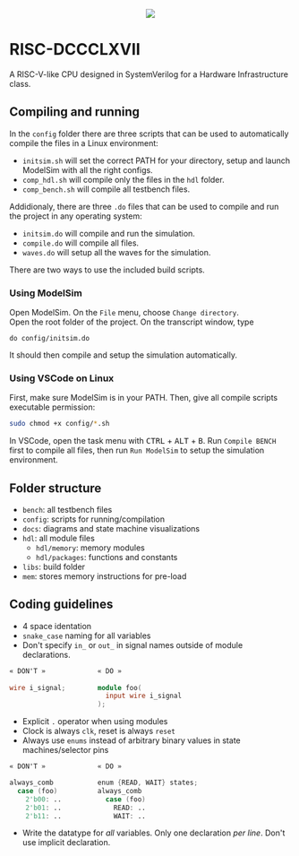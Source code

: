 <p align="center">
  <img src="https://i.imgur.com/epw8sfM.png"/>
</p>

# RISC-DCCCLXVII
A RISC-V-like CPU designed in SystemVerilog for a Hardware Infrastructure class.

## Compiling and running
In the `config` folder there are three scripts that can be used to automatically compile the files in a Linux environment:  
* `initsim.sh` will set the correct PATH for your directory, setup and launch ModelSim with all the right configs. 
* `comp_hdl.sh` will compile only the files in the `hdl` folder.  
* `comp_bench.sh` will compile all testbench files.

Addidionaly, there are three `.do` files that can be used to compile and run the project in any operating system:
* `initsim.do` will compile and run the simulation.
* `compile.do` will compile all files.
* `waves.do` will setup all the waves for the simulation.

There are two ways to use the included build scripts.

### Using ModelSim

Open ModelSim. On the `File` menu, choose `Change directory`.  
Open the root folder of the project. On the transcript window, type
```
do config/initsim.do
```
It should then compile and setup the simulation automatically.

### Using VSCode on Linux

First, make sure ModelSim is in your PATH. Then, give all compile scripts executable permission:

```zsh
sudo chmod +x config/*.sh
```

In VSCode, open the task menu with <kbd>CTRL</kbd> + <kbd>ALT</kbd> + <kbd>B</kbd>. Run `Compile BENCH` first to compile all files, then run `Run ModelSim` to setup the simulation environment.

## Folder structure
* `bench`: all testbench files
* `config`: scripts for running/compilation
* `docs`: diagrams and state machine visualizations
* `hdl`: all module files
  * `hdl/memory`: memory modules
  * `hdl/packages`: functions and constants
* `libs`: build folder
* `mem`: stores memory instructions for pre-load

## Coding guidelines

* 4 space identation
* `snake_case` naming for all variables
* Don't specify `in_` or `out_` in signal names outside of module declarations.
```verilog
« DON'T »             « DO »
                    
wire i_signal;        module foo(
                        input wire i_signal
                      );
```
* Explicit `.` operator when using modules
* Clock is always `clk`, reset is always `reset`
* Always use `enums` instead of arbitrary binary values in state machines/selector pins
```verilog
« DON'T »             « DO »

always_comb           enum {READ, WAIT} states;
  case (foo)          always_comb
    2'b00: ..           case (foo)
    2'b01: ..             READ: ..
    2'b11: ..             WAIT: ..
```

* Write the datatype for *all* variables. Only one declaration *per line*. Don't use implicit declaration.

